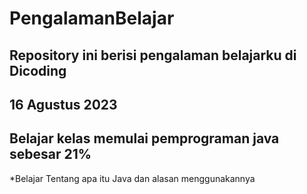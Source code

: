 # PengalamanBelajar
Repository ini berisi pengalaman belajarku di Dicoding
--
16 Agustus 2023
--
Belajar kelas memulai pemprograman java sebesar 21%
--
*Belajar Tentang apa itu Java dan alasan menggunakannya
